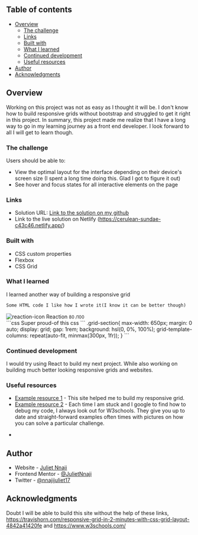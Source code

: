 ## Table of contents

- [Overview](#overview)
  - [The challenge](#the-challenge)
  - [Links](#links)
  - [Built with](#built-with)
  - [What I learned](#what-i-learned)
  - [Continued development](#continued-development)
  - [Useful resources](#useful-resources)
- [Author](#author)
- [Acknowledgments](#acknowledgments)

## Overview
Working on this project was not as easy as I thought it will be. I don't know how to build responsive grids without bootstrap and struggled to get it right in this project. In summary, this project made me realize that I have a long way to go in my learning journey as a front end developer. I look forward to all I will get to learn though.

### The challenge

Users should be able to:

- View the optimal layout for the interface depending on their device's screen size (I spent a long time doing this. Glad I got to figure it out)
- See hover and focus states for all interactive elements on the page


### Links

- Solution URL: [Link to the solution on my github](https://github.com/JulietNnaji/results-summary-component-main)
- Link to the live solution on Netlify (https://cerulean-sundae-c43c46.netlify.app/)


### Built with

- CSS custom properties
- Flexbox
- CSS Grid

### What I learned
I learned another way of building a responsive grid


```html
Some HTML code I like how I wrote it(I know it can be better though)
```
 <div class="reaction-box">
  <img src="assets/images/icon-reaction.svg" class="reaction-icon" alt="reaction-icon"/>
  <span class="reaction">Reaction </span>
  <small class="reaction-number"> 80 <span class="icon-opacity">/100</span></small>
  </div>
```css
Super proud-of this css
```
.grid-section{
    max-width: 650px;
    margin: 0 auto;
    display: grid;
    gap: 1rem;
    background: hsl(0, 0%, 100%);
    grid-template-columns: repeat(auto-fit, minmax(300px, 1fr));
}
```

### Continued development

I would try using React to build my next project. While also working on building much better looking responsive grids and websites.


### Useful resources

- [Example resource 1](https://travishorn.com/responsive-grid-in-2-minutes-with-css-grid-layout-4842a41420fe) - This site helped me to build my responsive grid. 
- [Example resource 2](https://www.w3schools.com/) - Each time I am stuck and I google to find how to debug my code, I always look out for W3schools. They give you up to date and straight-forward examples often times with pictures on how you can solve a particular challenge. 

*
## Author

- Website - [Juliet Nnaji](https://www.github.com)
- Frontend Mentor - [@JulietNnaji](https://www.frontendmentor.io/profile/JulietNnaji)
- Twitter - [@nnajijuliet17](https://www.twitter.com/nnajijuliet17)

## Acknowledgments

Doubt I will be able to build this site without the help of these links, https://travishorn.com/responsive-grid-in-2-minutes-with-css-grid-layout-4842a41420fe and https://www.w3schools.com/ 

